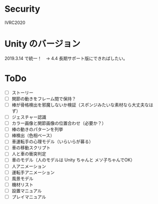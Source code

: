 # Security
IVRC2020

# Unity のバージョン
2019.3.14 で統一！　→ 4.4 長期サポート版にできればしたい。

# ToDo
- [ ] ストーリー
- [ ] 関節の動きをフレーム間で保持？
- [ ] 棒が骨格検出を邪魔しないか検証（スポンジみたいな素材なら大丈夫なはず）
- [ ] ジェスチャー認識
- [ ] カラー画像と関節画像の位置合わせ（必要か？）
- [ ] 棒の動きのパターンを列挙
- [ ] 棒検出（色相ベース）
- [ ] 車運転手の心理モデル（いらいらが募る）
- [ ] 車の移動スクリプト
- [ ] 人と車の衝突判定
- [ ] 車のモデル（人のモデルは Unity ちゃんと メソ子ちゃんでOK）
- [ ] 人アニメーション
- [ ] 運転手アニメーション
- [ ] 風景モデル
- [ ] 機材リスト
- [ ] 設置マニュアル
- [ ] プレイマニュアル
